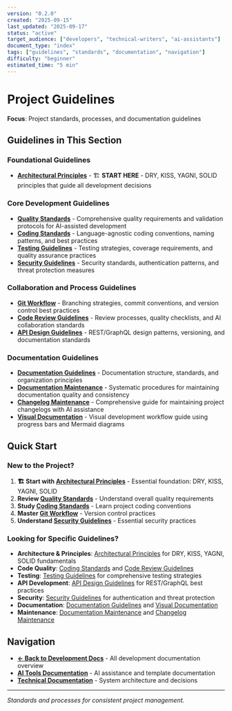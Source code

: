 ```yaml
---
version: "0.2.0"
created: "2025-09-15"
last_updated: "2025-09-17"
status: "active"
target_audience: ["developers", "technical-writers", "ai-assistants"]
document_type: "index"
tags: ["guidelines", "standards", "documentation", "navigation"]
difficulty: "beginner"
estimated_time: "5 min"
---
```


# Project Guidelines

**Focus**: Project standards, processes, and documentation guidelines

## Guidelines in This Section

### **Foundational Guidelines**
- **[Architectural Principles](./architectural-principles.md)** - 🏗️ **START HERE** - DRY, KISS, YAGNI, SOLID principles that guide all development decisions

### **Core Development Guidelines**
- **[Quality Standards](./quality-standards.md)** - Comprehensive quality requirements and validation protocols for AI-assisted development
- **[Coding Standards](./coding-standards.md)** - Language-agnostic coding conventions, naming patterns, and best practices
- **[Testing Guidelines](./testing-guidelines.md)** - Testing strategies, coverage requirements, and quality assurance practices
- **[Security Guidelines](./security-guidelines.md)** - Security standards, authentication patterns, and threat protection measures

### **Collaboration and Process Guidelines**
- **[Git Workflow](./git-workflow.md)** - Branching strategies, commit conventions, and version control best practices
- **[Code Review Guidelines](./code-review-guidelines.md)** - Review processes, quality checklists, and AI collaboration standards
- **[API Design Guidelines](./api-design-guidelines.md)** - REST/GraphQL design patterns, versioning, and documentation standards

### **Documentation Guidelines**
- **[Documentation Guidelines](./documentation-guidelines.md)** - Documentation structure, standards, and organization principles
- **[Documentation Maintenance](./documentation-maintenance.md)** - Systematic procedures for maintaining documentation quality and consistency
- **[Changelog Maintenance](./changelog-maintenance.md)** - Comprehensive guide for maintaining project changelogs with AI assistance
- **[Visual Documentation](./visual-documentation.md)** - Visual development workflow guide using progress bars and Mermaid diagrams

## Quick Start

### **New to the Project?**
1. **🏗️ Start with [Architectural Principles](./architectural-principles.md)** - Essential foundation: DRY, KISS, YAGNI, SOLID
2. **Review [Quality Standards](./quality-standards.md)** - Understand overall quality requirements
3. **Study [Coding Standards](./coding-standards.md)** - Learn project coding conventions
4. **Master [Git Workflow](./git-workflow.md)** - Version control practices
5. **Understand [Security Guidelines](./security-guidelines.md)** - Essential security practices

### **Looking for Specific Guidelines?**
- **Architecture & Principles**: [Architectural Principles](./architectural-principles.md) for DRY, KISS, YAGNI, SOLID fundamentals
- **Code Quality**: [Coding Standards](./coding-standards.md) and [Code Review Guidelines](./code-review-guidelines.md)
- **Testing**: [Testing Guidelines](./testing-guidelines.md) for comprehensive testing strategies
- **API Development**: [API Design Guidelines](./api-design-guidelines.md) for REST/GraphQL best practices
- **Security**: [Security Guidelines](./security-guidelines.md) for authentication and threat protection
- **Documentation**: [Documentation Guidelines](./documentation-guidelines.md) and [Visual Documentation](./visual-documentation.md)
- **Maintenance**: [Documentation Maintenance](./documentation-maintenance.md) and [Changelog Maintenance](./changelog-maintenance.md)

## Navigation

- **[← Back to Development Docs](../README.md)** - All development documentation overview
- **[AI Tools Documentation](../../ai-tools/README.md)** - AI assistance and template documentation
- **[Technical Documentation](../../technical/README.md)** - System architecture and decisions

---

*Standards and processes for consistent project management.*